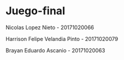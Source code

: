 # Juego-final
Nicolas Lopez Nieto - 20171020066

Harrison Felipe Velandia Pinto - 20171020079

Brayan Eduardo Ascanio - 20171020063

